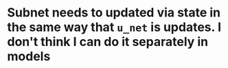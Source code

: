 
# Subnet needs to updated via state in the same way that `u_net` is updates. I don't think I can do it separately in models
